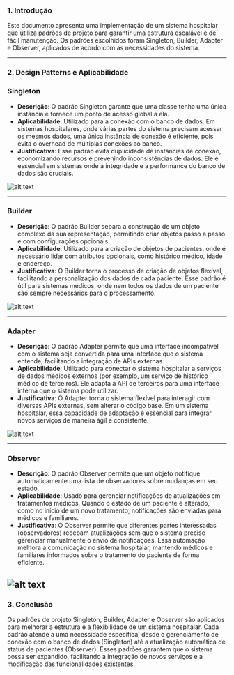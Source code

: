 
### 1. Introdução

Este documento apresenta uma implementação de um sistema hospitalar que utiliza padrões de projeto para garantir uma estrutura escalável e de fácil manutenção. Os padrões escolhidos foram Singleton, Builder, Adapter e Observer, aplicados de acordo com as necessidades do sistema.

---
### 2. Design Patterns e Aplicabilidade

### Singleton

- **Descrição**: O padrão Singleton garante que uma classe tenha uma única instância e fornece um ponto de acesso global a ela.
- **Aplicabilidade**: Utilizado para a conexão com o banco de dados. Em sistemas hospitalares, onde várias partes do sistema precisam acessar os mesmos dados, uma única instância de conexão é eficiente, pois evita o overhead de múltiplas conexões ao banco.
- **Justificativa**: Esse padrão evita duplicidade de instâncias de conexão, economizando recursos e prevenindo inconsistências de dados. Ele é essencial em sistemas onde a integridade e a performance do banco de dados são cruciais.

![alt text](singleton.png)

---
### Builder

- **Descrição**: O padrão Builder separa a construção de um objeto complexo da sua representação, permitindo criar objetos passo a passo e com configurações opcionais.
- **Aplicabilidade**: Utilizado para a criação de objetos de pacientes, onde é necessário lidar com atributos opcionais, como histórico médico, idade e endereço.
- **Justificativa**: O Builder torna o processo de criação de objetos flexível, facilitando a personalização dos dados de cada paciente. Esse padrão é útil para sistemas médicos, onde nem todos os dados de um paciente são sempre necessários para o processamento.


![alt text](builder.png)

---

### Adapter

- **Descrição**: O padrão Adapter permite que uma interface incompatível com o sistema seja convertida para uma interface que o sistema entende, facilitando a integração de APIs externas.
- **Aplicabilidade**: Utilizado para conectar o sistema hospitalar a serviços de dados médicos externos (por exemplo, um serviço de histórico médico de terceiros). Ele adapta a API de terceiros para uma interface interna que o sistema pode utilizar.
- **Justificativa**: O Adapter torna o sistema flexível para interagir com diversas APIs externas, sem alterar o código base. Em um sistema hospitalar, essa capacidade de adaptação é essencial para integrar novos serviços de maneira ágil e consistente.

![alt text](adapter.png)

---

### Observer

- **Descrição**: O padrão Observer permite que um objeto notifique automaticamente uma lista de observadores sobre mudanças em seu estado.
- **Aplicabilidade**: Usado para gerenciar notificações de atualizações em tratamentos médicos. Quando o estado de um paciente é alterado, como no início de um novo tratamento, notificações são enviadas para médicos e familiares.
- **Justificativa**: O Observer permite que diferentes partes interessadas (observadores) recebam atualizações sem que o sistema precise gerenciar manualmente o envio de notificações. Essa automação melhora a comunicação no sistema hospitalar, mantendo médicos e familiares informados sobre o tratamento do paciente de forma eficiente.


![alt text](observer.png)
---

### 3. Conclusão

Os padrões de projeto Singleton, Builder, Adapter e Observer são aplicados para melhorar a estrutura e a flexibilidade de um sistema hospitalar. Cada padrão atende a uma necessidade específica, desde o gerenciamento de conexão com o banco de dados (Singleton) até a atualização automática de status de pacientes (Observer). Esses padrões garantem que o sistema possa ser expandido, facilitando a integração de novos serviços e a modificação das funcionalidades existentes.
